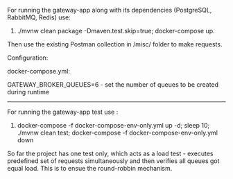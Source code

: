 For running the gateway-app along with its dependencies (PostgreSQL, RabbitMQ, Redis) use:
 1. ./mvnw clean package -Dmaven.test.skip=true; docker-compose up. 

Then use the existing Postman collection in /misc/ folder to make requests.

Configuration:

docker-compose.yml:

GATEWAY_BROKER_QUEUES=6 - set the number of queues to be created during runtime

-----------------------------------------------------------------------------------------------

For running the gateway-app test use :
 
 1. docker-compose -f docker-compose-env-only.yml up -d; sleep 10; ./mvnw clean test; docker-compose -f docker-compose-env-only.yml down

So far the project has one test only, which acts as a load test - executes predefined set of requests simultaneously and then verifies all queues got equal load. This is to ensue the round-robbin mechanism.
